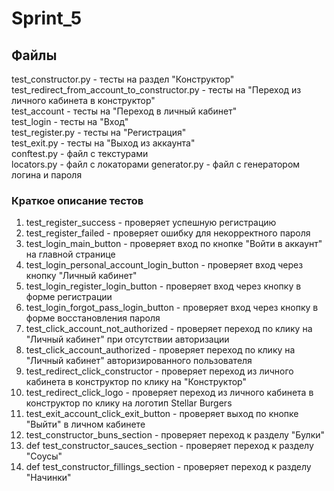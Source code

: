 # Sprint_5

## Файлы
test_constructor.py - тесты на раздел "Конструктор"  
test_redirect_from_account_to_constructor.py - тесты на "Переход из личного кабинета в конструктор"    
test_account - тесты на "Переход в личный кабинет"  
test_login - тесты на "Вход"  
test_register.py - тесты на "Регистрация"  
test_exit.py - тесты на "Выход из аккаунта"  
conftest.py - файл с текстурами  
locators.py - файл с локаторами
generator.py - файл с генератором логина и пароля  

### Краткое описание тестов
1. test_register_success - проверяет успешную регистрацию  
2. test_register_failed - проверяет ошибку для некорректного пароля  
3. test_login_main_button - проверяет вход по кнопке "Войти в аккаунт" на главной странице
4. test_login_personal_account_login_button - проверяет вход через кнопку "Личный кабинет"
5. test_login_register_login_button - проверяет вход через кнопку в форме регистрации
6. test_login_forgot_pass_login_button - проверяет вход через кнопку в форме восстановления пароля
7. test_click_account_not_authorized - проверяет переход по клику на "Личный кабинет" при отсутствии авторизации
8. test_click_account_authorized - проверяет переход по клику на "Личный кабинет" авторизированного пользователя
9. test_redirect_click_constructor - проверяет переход из личного кабинета в конструктор по клику на "Конструктор"
10. test_redirect_click_logo - проверяет переход из личного кабинета в конструктор по клику на логотип Stellar Burgers
11. test_exit_account_click_exit_button - проверяет выход по кнопке "Выйти" в личном кабинете
12. test_constructor_buns_section - проверяет переход к разделу "Булки"
13. def test_constructor_sauces_section - проверяет переход к разделу "Соусы"
14. def test_constructor_fillings_section - проверяет переход к разделу "Начинки"
